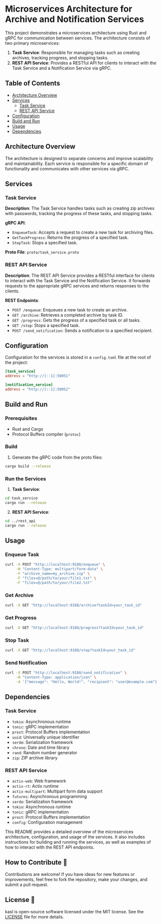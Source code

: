 # Microservices Architecture for Archive and Notification Services

This project demonstrates a microservices architecture using Rust and gRPC for communication between services. The architecture consists of two primary microservices:

1. **Task Service**: Responsible for managing tasks such as creating archives, tracking progress, and stopping tasks.
2. **REST API Service**: Provides a RESTful API for clients to interact with the Task Service and a Notification Service via gRPC.

## Table of Contents

- [Architecture Overview](#architecture-overview)
- [Services](#services)
  - [Task Service](#task-service)
  - [REST API Service](#rest-api-service)
- [Configuration](#configuration)
- [Build and Run](#build-and-run)
- [Usage](#usage)
- [Dependencies](#dependencies)

## Architecture Overview

The architecture is designed to separate concerns and improve scalability and maintainability. Each service is responsible for a specific domain of functionality and communicates with other services via gRPC.

## Services

### Task Service

**Description**: The Task Service handles tasks such as creating zip archives with passwords, tracking the progress of these tasks, and stopping tasks.

**gRPC API**:
- `EnqueueTask`: Accepts a request to create a new task for archiving files.
- `GetTaskProgress`: Returns the progress of a specified task.
- `StopTask`: Stops a specified task.

**Proto File**: `proto/task_service.proto`

### REST API Service

**Description**: The REST API Service provides a RESTful interface for clients to interact with the Task Service and the Notification Service. It forwards requests to the appropriate gRPC services and returns responses to the clients.

**REST Endpoints**:
- `POST /enqueue`: Enqueues a new task to create an archive.
- `GET /archive`: Retrieves a completed archive by task ID.
- `GET /progress`: Gets the progress of a specified task or all tasks.
- `GET /stop`: Stops a specified task.
- `POST /send_notification`: Sends a notification to a specified recipient.

## Configuration

Configuration for the services is stored in a `config.toml` file at the root of the project:

```toml
[task_service]
address = "http://[::1]:50051"

[notification_service]
address = "http://[::1]:50052"
```

## Build and Run

### Prerequisites

- Rust and Cargo
- Protocol Buffers compiler (`protoc`)

### Build

1. Generate the gRPC code from the proto files:

```sh
cargo build --release
```

### Run the Services

1. **Task Service**:

```sh
cd task_service
cargo run --release
```

2. **REST API Service**:

```sh
cd ../rest_api
cargo run --release
```

## Usage

### Enqueue Task

```sh
curl -X POST "http://localhost:9188/enqueue" \
     -H "Content-Type: multipart/form-data" \
     -F "archive_name=my_archive.zip" \
     -F "files=@/path/to/your/file1.txt" \
     -F "files=@/path/to/your/file2.txt"
```

### Get Archive

```sh
curl -X GET "http://localhost:9188/archive?taskId=your_task_id"
```

### Get Progress

```sh
curl -X GET "http://localhost:9188/progress?taskId=your_task_id"
```

### Stop Task

```sh
curl -X GET "http://localhost:9188/stop?taskId=your_task_id"
```

### Send Notification

```sh
curl -X POST "http://localhost:9188/send_notification" \
     -H "Content-Type: application/json" \
     -d '{"message": "Hello, World!", "recipient": "user@example.com"}'
```

## Dependencies

### Task Service

- `tokio`: Asynchronous runtime
- `tonic`: gRPC implementation
- `prost`: Protocol Buffers implementation
- `uuid`: Universally unique identifier
- `serde`: Serialization framework
- `chrono`: Date and time library
- `rand`: Random number generator
- `zip`: ZIP archive library

### REST API Service

- `actix-web`: Web framework
- `actix-rt`: Actix runtime
- `actix-multipart`: Multipart form data support
- `futures`: Asynchronous programming
- `serde`: Serialization framework
- `tokio`: Asynchronous runtime
- `tonic`: gRPC implementation
- `prost`: Protocol Buffers implementation
- `config`: Configuration management

This README provides a detailed overview of the microservices architecture, configuration, and usage of the services. It also includes instructions for building and running the services, as well as examples of how to interact with the REST API endpoints.

## How to Contribute 🤝

Contributions are welcome! If you have ideas for new features or improvements, feel free to fork the repository, make your changes, and submit a pull request.

## License 📄

kasl is open-source software licensed under the MIT license. See the [LICENSE](LICENSE) file for more details.